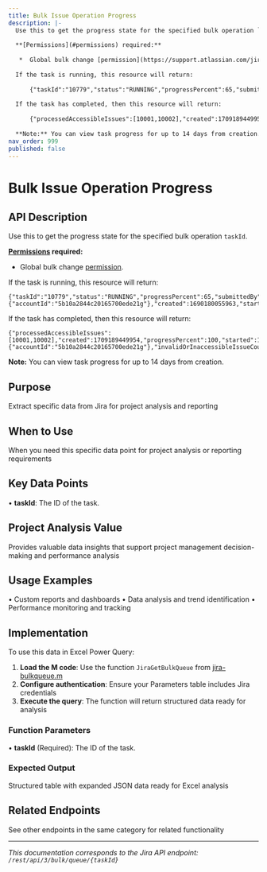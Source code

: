 ```yaml
---
title: Bulk Issue Operation Progress
description: |-
  Use this to get the progress state for the specified bulk operation `taskId`.
  
  **[Permissions](#permissions) required:**
  
   *  Global bulk change [permission](https://support.atlassian.com/jira-cloud-administration/docs/manage-global-permissions/).
  
  If the task is running, this resource will return:
  
      {"taskId":"10779","status":"RUNNING","progressPercent":65,"submittedBy":{"accountId":"5b10a2844c20165700ede21g"},"created":1690180055963,"started":1690180056206,"updated":169018005829}
  
  If the task has completed, then this resource will return:
  
      {"processedAccessibleIssues":[10001,10002],"created":1709189449954,"progressPercent":100,"started":1709189450154,"status":"COMPLETE","submittedBy":{"accountId":"5b10a2844c20165700ede21g"},"invalidOrInaccessibleIssueCount":0,"taskId":"10000","totalIssueCount":2,"updated":1709189450354}
  
  **Note:** You can view task progress for up to 14 days from creation.
nav_order: 999
published: false
---
```


# Bulk Issue Operation Progress

## API Description
Use this to get the progress state for the specified bulk operation `taskId`.

**[Permissions](#permissions) required:**

 *  Global bulk change [permission](https://support.atlassian.com/jira-cloud-administration/docs/manage-global-permissions/).

If the task is running, this resource will return:

    {"taskId":"10779","status":"RUNNING","progressPercent":65,"submittedBy":{"accountId":"5b10a2844c20165700ede21g"},"created":1690180055963,"started":1690180056206,"updated":169018005829}

If the task has completed, then this resource will return:

    {"processedAccessibleIssues":[10001,10002],"created":1709189449954,"progressPercent":100,"started":1709189450154,"status":"COMPLETE","submittedBy":{"accountId":"5b10a2844c20165700ede21g"},"invalidOrInaccessibleIssueCount":0,"taskId":"10000","totalIssueCount":2,"updated":1709189450354}

**Note:** You can view task progress for up to 14 days from creation.

## Purpose
Extract specific data from Jira for project analysis and reporting

## When to Use
When you need this specific data point for project analysis or reporting requirements

## Key Data Points
• **taskId**: The ID of the task.

## Project Analysis Value
Provides valuable data insights that support project management decision-making and performance analysis

## Usage Examples
• Custom reports and dashboards
• Data analysis and trend identification
• Performance monitoring and tracking

## Implementation
To use this data in Excel Power Query:

1. **Load the M code**: Use the function `JiraGetBulkQueue` from [jira-bulkqueue.m](../assets/jira-bulkqueue.m)
2. **Configure authentication**: Ensure your Parameters table includes Jira credentials
3. **Execute the query**: The function will return structured data ready for analysis

### Function Parameters
• **taskId** (Required): The ID of the task.

### Expected Output
Structured table with expanded JSON data ready for Excel analysis

## Related Endpoints
See other endpoints in the same category for related functionality

---
*This documentation corresponds to the Jira API endpoint: `/rest/api/3/bulk/queue/{taskId}`*
